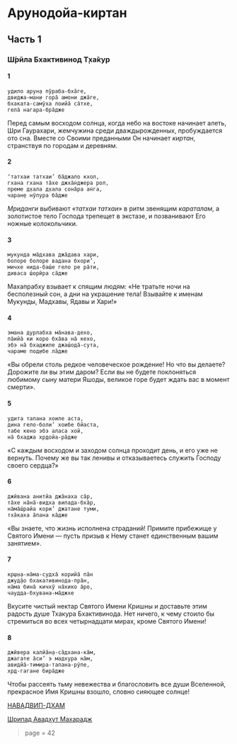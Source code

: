 # Арунодойа-киртан

##  Часть 1

### Ш́рӣла Бхактивинод Т̣ха̄кур

#### 1

    удило арун̣а пӯраба-бха̄ге,
    двиджа-ман̣и гора̄ амони джа̄ге,
    бхаката-самӯха лоийа̄ са̄тхе,
    гела̄ нагара-бра̄дже

Перед самым восходом солнца, когда небо на востоке начинает алеть, Шри Гаурахари, жемчужина среди дваждырожденных, пробуждается ото сна. Вместе со Своими преданными Он начинает *киртан*, странствуя по городам и деревням.

#### 2

    ‘татхаи татхаи’ ба̄джало кхол,
    гхана гхана та̄хе джха̄н̇джера рол,
    преме д̣хала д̣хала сона̄ра ан̇га,
    чаран̣е нӯпура ба̄дже

*Мриданги* выбивают «*татхаи татхаи*» в ритм звенящим *караталам*, а золотистое тело Господа трепещет в экстазе, и позванивают Его ножные колокольчики.

#### 3

    мукунда ма̄дхава джа̄дава хари,
    болоре болоре вадана бхори’,
    мичхе нида-баш́е гело ре ра̄ти,
    диваса ш́орӣра са̄дже

Махапрабху взывает к спящим людям: «Не тратьте ночи на бесполезный сон, а дни на украшение тела! Взывайте к именам Мукунды, Мадхавы, Ядавы и Хари!»

#### 4

    эмана дурлабха ма̄нава-дехо,
    па̄ийа̄ ки коро бха̄ва на̄ кехо,
    эбэ на̄ бхаджиле джаш́ода̄-сута,
    чараме под̣ибе ла̄дже

«Вы обрели столь редкое человеческое рождение! Но что вы делаете? Дорожите ли вы этим даром? Если вы не будете поклоняться любимому сыну матери Яшоды, великое горе будет ждать вас в момент смерти».

#### 5

    удита тапана хоиле аста,
    дина гело-боли’ хоибе бйаста,
    табе кено эбэ аласа хой,
    на̄ бхаджа хр̣дойа-ра̄дже

«С каждым восходом и заходом солнца проходит день, и его уже не вернуть. Почему же вы так ленивы и отказываетесь служить Господу своего сердца?»

#### 6

    джӣвана анитйа джа̄наха са̄р,
    та̄хе на̄на̄-видха випада-бха̄р,
    на̄ма̄ш́райа кори’ джатане туми,
    тха̄каха а̄пана ка̄дже

«Вы знаете, что жизнь исполнена страданий! Примите прибежище у Святого Имени — пусть призыв к Нему станет единственным вашим занятием».

#### 7

    кр̣ш̣н̣а-на̄ма-судха̄ корийа̄ па̄н
    джуд̣а̄о бхакативинода-пра̄н̣,
    на̄ма бина̄ кичхӯ на̄хико а̄ро,
    чаудда-бхувана-ма̄джхе

Вкусите чистый нектар Святого Имени Кришны и доставьте этим радость душе Тхакура Бхактивинода. Нет ничего, к чему стоило бы стремиться во всех четырнадцати мирах, кроме Святого Имени!

#### 8

    джӣвера калйа̄н̣а-са̄дхана-ка̄м,
    джагате а̄си’ э мадхура на̄м,
    авидйа̄-тимира-тапана-рӯпе,
    хр̣д-гагане бира̄дже

Чтобы рассеять тьму невежества и благословить все души Вселенной, прекрасное Имя Кришны взошло, словно сияющее солнце!

[НАВАДВИП-ДХАМ](https://soundcloud.com/bharatimaharaj/navadwip-scsm-udilo-aruna-jiv)

[Шрипад Авадхут Махарадж](https://soundcloud.com/bharatimaharaj/avadxut-maxaradzh-utrennee-1)


> page = 42